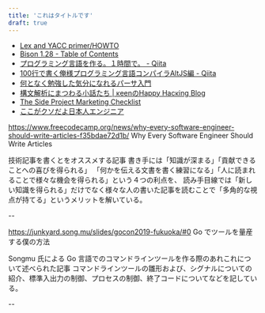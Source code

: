 ```yaml
---
title: 'これはタイトルです'
draft: true
---
```


* [Lex and YACC primer/HOWTO](http://archive.linux.or.jp/JF/JFdocs/Lex-YACC-HOWTO.html)
* [Bison 1.28 - Table of Contents](http://guppy.eng.kagawa-u.ac.jp/2009/ProgLang/bison-1.2.8/bison-ja_toc.html)
* [プログラミング言語を作る。１時間で。 - Qiita](https://qiita.com/shuetsu@github/items/ac21e597265d6bb906dc)
* [100行で書く俺様プログラミング言語コンパイラAltJS編 - Qiita](https://qiita.com/KDKTN/items/a151d8d003a62c7b2ca3)
* [何となく勉強した気分になれるパーサ入門](https://www.slideshare.net/takahashim/what-is-parser)
* [構文解析にまつわる小話たち | κeenのHappy Hacκing Blog](http://keens.github.io/slide/koubunkaisekiarekore/)
* [The Side Project Marketing Checklist](https://www.sideprojectchecklist.com/marketing-checklist/)
* [ここがクソだよ日本人エンジニア](https://anond.hatelabo.jp/20170728223725)


https://www.freecodecamp.org/news/why-every-software-engineer-should-write-articles-f35bdae72d1b/
Why Every Software Engineer Should Write Articles

技術記事を書くとをオススメする記事
書き手には「知識が深まる」「貢献できることへの喜びを得られる」
「何かを伝える文書を書く練習になる」「人に読まれることで様々な機会を得られる」という４つの利点を、
読み手目線では「新しい知識を得られる」だけでなく様々な人の書いた記事を読むことで「多角的な視点が持てる」というメリットを解いている。

--

https://junkyard.song.mu/slides/gocon2019-fukuoka/#0
Go でツールを量産する僕の方法

Songmu 氏による Go 言語でのコマンドラインツールを作る際のあれこれについて述べられた記事
コマンドラインツールの雛形および、シグナルについての紹介、標準入出力の制御、プロセスの制御、終了コードについてなどを記している。

--
